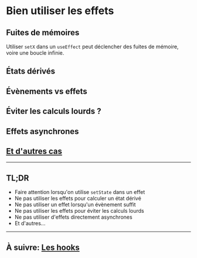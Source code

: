 # Bien utiliser les effets

## Fuites de mémoires

Utiliser `setX` dans un `useEffect` peut déclencher des fuites de mémoire, voire une boucle infinie.

## États dérivés

## Évènements vs effets

## Éviter les calculs lourds ?

## Effets asynchrones

## [Et d'autres cas](https://beta.reactjs.org/learn/you-might-not-need-an-effect)

---

## TL;DR

- Faire attention lorsqu'on utilise `setState` dans un effet
- Ne pas utiliser les effets pour calculer un état dérivé
- Ne pas utiliser un effet lorsqu'un évènement suffit
- Ne pas utiliser les effets pour éviter les calculs lourds
- Ne pas utiliser d'effets directement asynchrones
- Et d'autres...

---

## À suivre: [Les hooks](../5_hooks/index.md)
